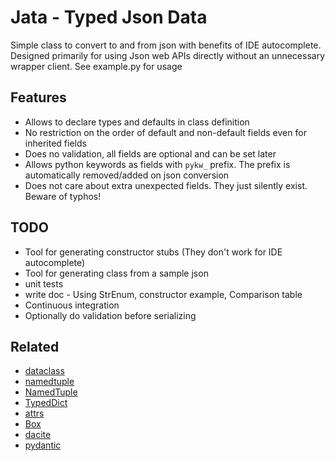 # Jata - Typed Json Data

Simple class to convert to and from json with benefits of IDE autocomplete. 
Designed primarily for using Json web APIs directly without an unnecessary wrapper client.
See example.py for usage

## Features

* Allows to declare types and defaults in class definition
* No restriction on the order of default and non-default fields even for inherited fields
* Does no validation, all fields are optional and can be set later
* Allows python keywords as fields with `pykw_` prefix. The prefix is automatically removed/added on json conversion
* Does not care about extra unexpected fields. They just silently exist. Beware of typhos!


## TODO

* Tool for generating constructor stubs (They don't work for IDE autocomplete)
* Tool for generating class from a sample json
* unit tests
* write doc - Using StrEnum, constructor example, Comparison table
* Continuous integration
* Optionally do validation before serializing

## Related

* [dataclass](https://docs.python.org/3/library/dataclasses.html)
* [namedtuple](https://docs.python.org/3/library/collections.html#collections.namedtuple)
* [NamedTuple](https://docs.python.org/3/library/typing.html#typing.NamedTuple)
* [TypedDict](https://docs.python.org/3/library/typing.html#typing.TypedDict)
* [attrs](https://www.attrs.org)
* [Box](https://github.com/cdgriffith/Box)
* [dacite](https://github.com/konradhalas/dacite)
* [pydantic](https://github.com/samuelcolvin/pydantic)
